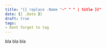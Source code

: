 ```yaml
---
title: "{{ replace .Name "-" " " | title }}"
date: {{ .Date }}
draft: true
tags:
- Dont forget to tag
---
```


bla bla bla

<!--more-->

